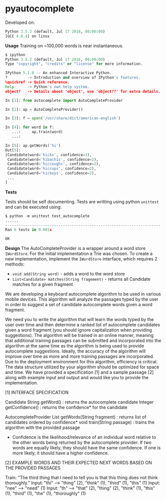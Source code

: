 # pyautocomplete

Developed on:
```python
Python 3.5.2 (default, Jul 17 2016, 00:00:00)
[GCC 4.8.4] on linux
```

**Usage**
Training on ~100,000 words is near instantaneous.

```python
$ ipython
Python 3.5.2 (default, Jul 17 2016, 00:00:00)
Type "copyright", "credits" or "license" for more information.

IPython 5.1.0 -- An enhanced Interactive Python.
?         -> Introduction and overview of IPython's features.
%quickref -> Quick reference.
help      -> Python's own help system.
object?   -> Details about 'object', use 'object??' for extra details.

In [1]: from autocomplete import AutoCompleteProvider

In [2]: ap = AutoCompleteProvider()

In [3]: f = open('/usr/share/dict/american-english')

In [4]: for word in f:
   ...:     ap.train(word)
   ...:

In [5]: ap.getWords('hi')
Out[5]:
[Candidate(word='hicks', confidence=3),
 Candidate(word='hibachis', confidence=2),
 Candidate(word='hiccoughs', confidence=2),
 Candidate(word='hiccups', confidence=2),
 Candidate(word='hickeys', confidence=2),
 ...
]
```

**Tests**

Tests should be self documenting.  Tests are writting using python `unittest` and
can be executed using:

```python
$ python -m unittest test_autocomplete
......
----------------------------------------------------------------------
Ran 6 tests in 0.001s

OK
```

**Design**
The AutoCompleteProvider is a wrapper around a word store `IWordStore`.  For the
initial implementation a Trie was chosen.  To create a new implementation, implement
the `IWordStore` interface, which requires 2 methods:
- `void add(String word)` - adds a word to the word store
- `List<Candidate> matches(String fragement)` - returns all Candidate matches for a given fragment


We are developing a keyboard autocomplete algorithm to be used in various mobile devices. This algorithm will analyze the passages typed by the user in order to suggest a set of candidate autocomplete words given a word fragment.

We need you to write the algorithm that will learn the words typed by the user over time and then determine a ranked list of autocomplete candidates given a word fragment (you should ignore capitalization when providing suggestions). The algorithm will be trained in an online manner, meaning that additional training passages can be submitted and incorporated into the algorithm at the same time as the algorithm is being used to provide autocomplete suggestions. Ideally, the accuracy of the algorithm will improve over time as more and more training passages are incorporated. Due to the deployment environment for this algorithm, efficiency is critical. The data structure utilized by your algorithm should be optimized for space and time. We have provided a specification [1] and a sample passage [2] along with example input and output and would like you to provide the implementation.

[1] INTERFACE SPECIFICATION

Candidate
    String getWord() : returns the autocomplete candidate
    Integer getConfidence() : returns the confidence* for the candidate

AutocompleteProvider
    List<Candidate> getWords(String fragment) : returns list of candidates ordered by confidence*
    void train(String passage) : trains the algorithm with the provided passage
* Confidence is the likelihood/relevance of an individual word relative to the other words being returned by the autocomplete provider. If two words are equally likely, they should have the same confidence. If one is more likely, it should have a higher confidence.

[2] EXAMPLE WORDS AND THEIR EXPECTED NEXT WORDS BASED ON THE PROVIDED PASSAGES

Train: "The third thing that I need to tell you is that this thing does not think thoroughly."
Input: "thi" --> "thing" (2), "think" (1), "third" (1), "this" (1)
Input: "nee" --> "need" (1)
Input: "th" --> "that" (2), "thing" (2), "think" (1), "this" (1), "third" (1), "the" (1), "thoroughly" (1)
